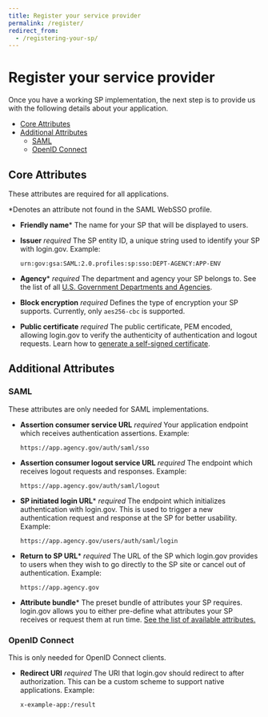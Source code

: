 ```yaml
---
title: Register your service provider
permalink: /register/
redirect_from:
  - /registering-your-sp/
---
```


# Register your service provider

Once you have a working SP implementation, the next step is to provide us with the following details about your application.

<!-- MarkdownTOC depth="4" autolink="true" bracket="round" -->

- [Core Attributes](#core-attributes)
- [Additional Attributes](#additional-attributes)
  - [SAML](#saml)
  - [OpenID Connect](#openid-connect)

<!-- /MarkdownTOC -->

## Core Attributes

These attributes are required for all applications.

\*Denotes an attribute not found in the SAML WebSSO profile.

- <span id="friendly-name" data-anchor>**Friendly name**\*</span>
  The name for your SP that will be displayed to users.

- <span id="issuer" data-anchor>**Issuer** *required*</span>
  The SP entity ID, a unique string used to identify your SP with login.gov.
  Example:
  ```
  urn:gov:gsa:SAML:2.0.profiles:sp:sso:DEPT-AGENCY:APP-ENV
  ```

- <span id="agency" data-anchor>**Agency**\* *required*</span>
  The department and agency your SP belongs to. See the list of all [U.S. Government Departments and Agencies](https://www.usa.gov/federal-agencies).

- <span id="block-encryption" data-anchor>**Block encryption** *required*</span>
  Defines the type of encryption your SP supports. Currently, only `aes256-cbc` is supported.

- <span id="public-certificate" data-anchor>**Public certificate** *required*</span>
  The public certificate, PEM encoded, allowing login.gov to verify the authenticity of authentication and logout requests. Learn how to [generate a self-signed certificate]({{site.baseurl}}/certs/).

## Additional Attributes

### SAML

These attributes are only needed for SAML implementations.

- <span id="acs-url" data-anchor>**Assertion consumer service URL** *required*</span>
  Your application endpoint which receives authentication assertions.
  Example:
  ```
  https://app.agency.gov/auth/saml/sso
  ```

- <span id="acl-url" data-anchor>**Assertion consumer logout service URL** *required*</span>
  The endpoint which receives logout requests and responses.
  Example:
  ```
  https://app.agency.gov/auth/saml/logout
  ```

- <span id="sp-initiated-login-url" data-anchor>**SP initiated login URL**\* *required*</span>
  The endpoint which initializes authentication with login.gov. This is used to trigger a new authentication request and response at the SP for better usability.
  Example:

  ```
  https://app.agency.gov/users/auth/saml/login
  ```

- <span id="return-to-sp-url" data-anchor>**Return to SP URL**\* *required*</span>
  The URL of the SP which login.gov provides to users when they wish to go directly to the SP site or cancel out of authentication.
  Example:
  ```
  https://app.agency.gov
  ```

- <span id="attribute-bundle" data-anchor>**Attribute bundle**\*</span>
  The preset bundle of attributes your SP requires. login.gov allows you to either pre-define what attributes your SP receives or request them at run time. [See the list of available attributes.]({{site.baseurl}}/attributes/)

### OpenID Connect

This is only needed for OpenID Connect clients.

- <span id="redirect-uri" data-anchor>**Redirect URI** *required*</span>
  The URI that login.gov should redirect to after authorization. This can be a custom scheme to support native applications.
  Example:
  ```
  x-example-app:/result
  ```
